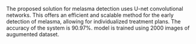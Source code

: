 The proposed solution for melasma 
detection uses U-net convolutional networks. This 
offers an efficient and scalable method for the early 
detection of melasma, allowing for individualized 
treatment plans. The accuracy of the system is 
90.97%. model is trained using 2000 images of augumented dataset.
